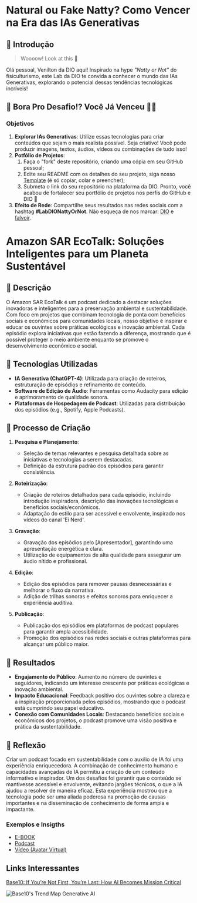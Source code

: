# Natural ou Fake Natty? Como Vencer na Era das IAs Generativas

## 🚀 Introdução

> Woooow! Look at this 👀

Olá pessoal, Venilton da DIO aqui! Inspirado na hype _"Natty or Not"_ do fisiculturismo, este Lab da DIO te convida a conhecer o mundo das IAs Generativas, explorando o potencial dessas tendências tecnológicas incríveis!

## 🎯 Bora Pro Desafio!? Você Já Venceu 💪🤓

### Objetivos

1. **Explorar IAs Generativas**: Utilize essas tecnologias para criar conteúdos que sejam o mais realista possível. Seja criativo! Você pode produzir imagens, textos, áudios, vídeos ou combinações de tudo isso!
1. **Potfólio de Projetos**:
    1. Faça o "fork" deste repositório, criando uma cópia em seu GitHub pessoal;
    2. Edite seu README com os detalhes do seu projeto, siga nosso [Template](#template) (é só copiar, colar e preencher);
    3. Submeta o link do seu repositório na plataforma da DIO. Pronto, você acabou de fortalecer seu portfólio de projetos nos perfis do GitHub e DIO 🚀
1. **Efeito de Rede**: Compartilhe seus resultados nas redes sociais com a hashtag **#LabDIONattyOrNot**. Não esqueça de nos marcar: [DIO](https://www.linkedin.com/school/dio-makethechange) e [falvojr](https://www.linkedin.com/in/falvojr).

# Amazon SAR EcoTalk: Soluções Inteligentes para um Planeta Sustentável

## 📒 Descrição
O Amazon SAR EcoTalk é um podcast dedicado a destacar soluções inovadoras e inteligentes para a preservação ambiental e sustentabilidade. Com foco em projetos que combinam tecnologia de ponta com benefícios sociais e econômicos para comunidades locais, nosso objetivo é inspirar e educar os ouvintes sobre práticas ecológicas e inovação ambiental. Cada episódio explora iniciativas que estão fazendo a diferença, mostrando que é possível proteger o meio ambiente enquanto se promove o desenvolvimento econômico e social.

## 🤖 Tecnologias Utilizadas
- **IA Generativa (ChatGPT-4)**: Utilizada para criação de roteiros, estruturação de episódios e refinamento de conteúdo.
- **Software de Edição de Áudio**: Ferramentas como Audacity para edição e aprimoramento de qualidade sonora.
- **Plataformas de Hospedagem de Podcast**: Utilizadas para distribuição dos episódios (e.g., Spotify, Apple Podcasts).

## 🧐 Processo de Criação
1. **Pesquisa e Planejamento**:
   - Seleção de temas relevantes e pesquisa detalhada sobre as iniciativas e tecnologias a serem destacadas.
   - Definição da estrutura padrão dos episódios para garantir consistência.

2. **Roteirização**:
   - Criação de roteiros detalhados para cada episódio, incluindo introdução inspiradora, descrição das inovações tecnológicas e benefícios sociais/econômicos.
   - Adaptação do estilo para ser acessível e envolvente, inspirado nos vídeos do canal 'Ei Nerd'.

3. **Gravação**:
   - Gravação dos episódios pelo [Apresentador], garantindo uma apresentação energética e clara.
   - Utilização de equipamentos de alta qualidade para assegurar um áudio nítido e profissional.

4. **Edição**:
   - Edição dos episódios para remover pausas desnecessárias e melhorar o fluxo da narrativa.
   - Adição de trilhas sonoras e efeitos sonoros para enriquecer a experiência auditiva.

5. **Publicação**:
   - Publicação dos episódios em plataformas de podcast populares para garantir ampla acessibilidade.
   - Promoção dos episódios nas redes sociais e outras plataformas para alcançar um público maior.

## 🚀 Resultados
- **Engajamento do Público**: Aumento no número de ouvintes e seguidores, indicando um interesse crescente por práticas ecológicas e inovação ambiental.
- **Impacto Educacional**: Feedback positivo dos ouvintes sobre a clareza e a inspiração proporcionada pelos episódios, mostrando que o podcast está cumprindo seu papel educativo.
- **Conexão com Comunidades Locais**: Destacando benefícios sociais e econômicos dos projetos, o podcast promove uma visão positiva e prática da sustentabilidade.

## 💭 Reflexão
Criar um podcast focado em sustentabilidade com o auxílio de IA foi uma experiência enriquecedora. A combinação de conhecimento humano e capacidades avançadas de IA permitiu a criação de um conteúdo informativo e inspirador. Um dos desafios foi garantir que o conteúdo se mantivesse acessível e envolvente, evitando jargões técnicos, o que a IA ajudou a resolver de maneira eficaz. Esta experiência mostrou que a tecnologia pode ser uma aliada poderosa na promoção de causas importantes e na disseminação de conhecimento de forma ampla e impactante.

### Exemplos e Insigths

- [E-BOOK](/exemplos/E-BOOK.md)
- [Podcast](/exemplos/PODCAST.md)
- [Vídeo (Avatar Virtual)](/exemplos/VIDEO.md)

## Links Interessantes

[Base10: If You’re Not First, You’re Last: How AI Becomes Mission Critical](https://base10.vc/post/generative-ai-mission-critical/)

![Base10's Trend Map Generative AI](https://github.com/digitalinnovationone/lab-natty-or-not/assets/730492/f4df26e8-f8f7-4419-8252-c69d73ea930c)
